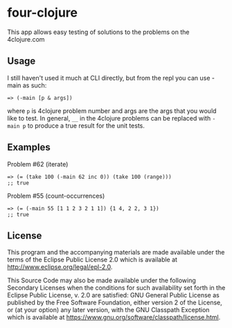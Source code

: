 # four-clojure

This app allows easy testing of solutions to the problems on the 4clojure.com

## Usage

I still haven't used it much at CLI directly, but from the repl you can use -main
as such:

    => (-main [p & args])

where `p` is 4clojure problem number and args are the args that you would like to test.
In general, `__` in the 4clojure problems can be replaced with `-main p` to produce
a true result for the unit tests.

## Examples

Problem #62 (iterate)

    => (= (take 100 (-main 62 inc 0)) (take 100 (range)))
    ;; true

Problem #55 (count-occurrences)

    => (= (-main 55 [1 1 2 3 2 1 1]) {1 4, 2 2, 3 1})
    ;; true

## License

This program and the accompanying materials are made available under the
terms of the Eclipse Public License 2.0 which is available at
http://www.eclipse.org/legal/epl-2.0.

This Source Code may also be made available under the following Secondary
Licenses when the conditions for such availability set forth in the Eclipse
Public License, v. 2.0 are satisfied: GNU General Public License as published by
the Free Software Foundation, either version 2 of the License, or (at your
option) any later version, with the GNU Classpath Exception which is available
at https://www.gnu.org/software/classpath/license.html.
